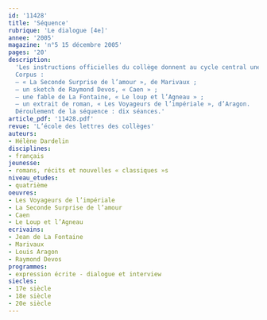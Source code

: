 ```yaml
---
id: '11428'
title: 'Séquence'
rubrique: 'Le dialogue [4e]'
annee: '2005'
magazine: 'n°5 15 décembre 2005'
pages: '20'
description: 
  'Les instructions officielles du collège donnent au cycle central une place importante à l’étude du dialogue. Il se situe à la fois dans le travail de lecture, d’écriture – insérer des passages dialogués dans des récits de plus en plus complexes – et d’oral – écouter des dialogues, pratiquer des jeux de rôles en cinquième, échanger des arguments en quatrième. Au cours de cette séquence, les élèves effectuent un parcours à travers un ensemble de textes de nature différente qui leur permettent de repérer le fonctionnement du dialogue et ses enjeux variés, mais aussi de comprendre ce qui singularise les divers genres littéraires. Ce parcours est destiné à faire acquérir aux élèves des compétences de lecture et d’écriture : insérer un dialogue dans un récit en étant conscient de ses enjeux.
  Corpus :
  – « La Seconde Surprise de l’amour », de Marivaux ;
  – un sketch de Raymond Devos, « Caen » ;
  – une fable de La Fontaine, « Le loup et l’Agneau » ;
  – un extrait de roman, « Les Voyageurs de l’impériale », d’Aragon.
  Déroulement de la séquence : dix séances.'
article_pdf: '11428.pdf'
revue: 'L’école des lettres des collèges'
auteurs:
- Hélène Dardelin
disciplines:
- français
jeunesse:
- romans, récits et nouvelles « classiques »s
niveau_etudes:
- quatrième
oeuvres:
- Les Voyageurs de l’impériale
- La Seconde Surprise de l’amour
- Caen
- Le Loup et l’Agneau 
ecrivains:
- Jean de La Fontaine
- Marivaux
- Louis Aragon
- Raymond Devos
programmes:
- expression écrite - dialogue et interview
siecles:
- 17e siècle
- 18e siècle
- 20e siècle
---
```

